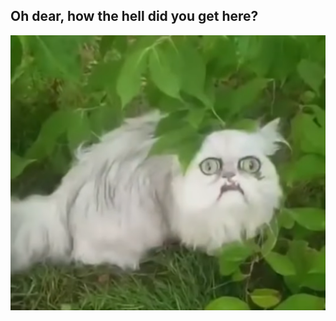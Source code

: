 ## Oh dear, how the hell did you get here?
![O.O](https://raw.githubusercontent.com/wpm2CFWmkh1vcv4nwu/Host/gh-pages/files/Cat.png)
